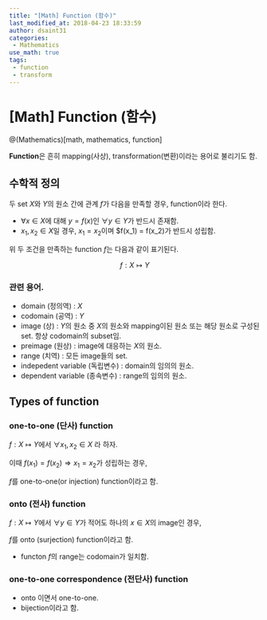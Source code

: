 ```yaml
---
title: "[Math] Function (함수)"
last_modified_at: 2018-04-23 18:33:59
author: dsaint31
categories: 
 - Mathematics
use_math: true
tags: 
 - function
 - transform
---
```


# [Math] Function (함수)
@(Mathematics)[math, mathematics, function]

**Function**은 흔히 mapping(사상), transformation(변환)이라는 용어로 불리기도 함.

## 수학적 정의

두 set $X$와 $Y$의 원소 간에 관계 $f$가 다음을 만족할 경우, function이라 한다.

* $\forall x \in X$에 대해 $y=f(x)$인 $\forall y \in Y$가 반드시 존재함.
* $x_1, x_2 \in X$일 경우, $x_1=x_2$이며 $f(x_1) = f(x_2)가 반드시 성립함.

위 두 조건을 만족하는 function $f$는 다음과 같이 표기된다.

$$
f: X \mapsto Y
$$

### 관련 용어.

* domain (정의역) : $X$
* codomain (공역) : $Y$
* image (상) : $Y$의 원소 중 $X$의 원소와 mapping이된 원소 또는 해당 원소로 구성된 set. 항상 codomain의 subset임.
* preimage (원상) : image에 대응하는 $X$의 원소.
* range (치역) : 모든 image들의 set.
* indepedent variable (독립변수) : domain의 임의의 원소.
* dependent variable (종속변수) : range의 임의의 원소.

## Types of function

### one-to-one (단사) function

$f:X \mapsto Y$에서 $\forall x_1, x_2 \in X$ 라 하자.

이때 $f(x_1) = f(x_2) \Rightarrow x_1 = x_2$가 성립하는 경우,

$f$를 one-to-one(or injection) function이라고 함. 

### onto (전사) function

$f:X \mapsto Y$에서 $\forall y \in Y$가 적어도 하나의 $x \in X$의 image인 경우,

$f$를 onto (surjection) function이라고 함.

* functon $f$의 range는 codomain가 일치함.


### one-to-one correspondence (전단사) function

* onto 이면서 one-to-one.
* bijection이라고 함.
